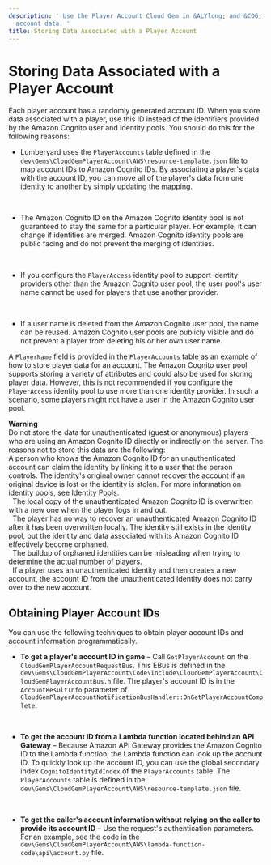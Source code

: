 ```yaml
---
description: ' Use the Player Account Cloud Gem in &ALYlong; and &COG; to store player
  account data. '
title: Storing Data Associated with a Player Account
---
```

# Storing Data Associated with a Player Account<a name="cloud-canvas-cloud-gem-player-account-storing-player-data"></a>

Each player account has a randomly generated account ID\. When you store data associated with a player, use this ID instead of the identifiers provided by the Amazon Cognito user and identity pools\. You should do this for the following reasons:
+ Lumberyard uses the `PlayerAccounts` table defined in the `dev\Gems\CloudGemPlayerAccount\AWS\resource-template.json` file to map account IDs to Amazon Cognito IDs\. By associating a player's data with the account ID, you can move all of the player's data from one identity to another by simply updating the mapping\.

   
+ The Amazon Cognito ID on the Amazon Cognito identity pool is not guaranteed to stay the same for a particular player\. For example, it can change if identities are merged\. Amazon Cognito identity pools are public facing and do not prevent the merging of identities\.

   
+ If you configure the `PlayerAccess` identity pool to support identity providers other than the Amazon Cognito user pool, the user pool's user name cannot be used for players that use another provider\.

   
+ If a user name is deleted from the Amazon Cognito user pool, the name can be reused\. Amazon Cognito user pools are publicly visible and do not prevent a player from deleting his or her own user name\.

A `PlayerName` field is provided in the `PlayerAccounts` table as an example of how to store player data for an account\. The Amazon Cognito user pool supports storing a variety of attributes and could also be used for storing player data\. However, this is not recommended if you configure the `PlayerAccess` identity pool to use more than one identity provider\. In such a scenario, some players might not have a user in the Amazon Cognito user pool\.

**Warning**  
Do not store the data for unauthenticated \(guest or anonymous\) players who are using an Amazon Cognito ID directly or indirectly on the server\. The reasons not to store this data are the following:  
A person who knows the Amazon Cognito ID for an unauthenticated account can claim the identity by linking it to a user that the person controls\. The identity's original owner cannot recover the account if an original device is lost or the identity is stolen\. For more information on identity pools, see [Identity Pools](https://docs.aws.amazon.com/cognito/latest/developerguide/identity-pools.html)\.  
 
The local copy of the unauthenticated Amazon Cognito ID is overwritten with a new one when the player logs in and out\.  
 
The player has no way to recover an unauthenticated Amazon Cognito ID after it has been overwritten locally\. The identity still exists in the identity pool, but the identity and data associated with its Amazon Cognito ID effectively become orphaned\.  
 
The buildup of orphaned identities can be misleading when trying to determine the actual number of players\.  
 
If a player uses an unauthenticated identity and then creates a new account, the account ID from the unauthenticated identity does not carry over to the new account\.

## Obtaining Player Account IDs<a name="cloud-canvas-cloud-gem-player-account-obtaining-player-ids"></a>

You can use the following techniques to obtain player account IDs and account information programmatically\.
+ **To get a player's account ID in game** – Call `GetPlayerAccount` on the `CloudGemPlayerAccountRequestBus`\. This EBus is defined in the `dev\Gems\CloudGemPlayerAccount\Code\Include\CloudGemPlayerAccount\CloudGemPlayerAccountBus.h` file\. The player's account ID is in the `AccountResultInfo` parameter of `CloudGemPlayerAccountNotificationBusHandler::OnGetPlayerAccountComplete`\.

   
+ **To get the account ID from a Lambda function located behind an API Gateway** – Because Amazon API Gateway provides the Amazon Cognito ID to the Lambda function, the Lambda function can look up the account ID\. To quickly look up the account ID, you can use the global secondary index `CognitoIdentityIdIndex` of the `PlayerAccounts` table\. The `PlayerAccounts` table is defined in the `dev\Gems\CloudGemPlayerAccount\AWS\resource-template.json` file\.

   
+ **To get the caller's account information without relying on the caller to provide its account ID** – Use the request's authentication parameters\. For an example, see the code in the `dev\Gems\CloudGemPlayerAccount\AWS\lambda-function-code\api\account.py` file\.